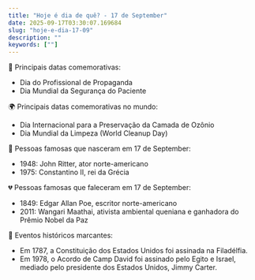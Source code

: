```yaml
---
title: "Hoje é dia de quê? - 17 de September"
date: 2025-09-17T03:30:07.169684
slug: "hoje-e-dia-17-09"
description: ""
keywords: [""]
---
```


🎉 Principais datas comemorativas:

- Dia do Profissional de Propaganda
- Dia Mundial da Segurança do Paciente

🌍 Principais datas comemorativas no mundo:

- Dia Internacional para a Preservação da Camada de Ozônio
- Dia Mundial da Limpeza (World Cleanup Day)

🎂 Pessoas famosas que nasceram em 17 de September:

- 1948: John Ritter, ator norte-americano
- 1975: Constantino II, rei da Grécia

💔 Pessoas famosas que faleceram em 17 de September:

- 1849: Edgar Allan Poe, escritor norte-americano
- 2011: Wangari Maathai, ativista ambiental queniana e ganhadora do Prêmio Nobel da Paz

📰 Eventos históricos marcantes:

- Em 1787, a Constituição dos Estados Unidos foi assinada na Filadélfia.
- Em 1978, o Acordo de Camp David foi assinado pelo Egito e Israel, mediado pelo presidente dos Estados Unidos, Jimmy Carter.